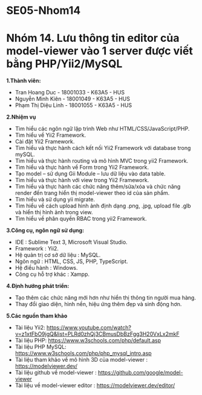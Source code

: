 # SE05-Nhom14
# Nhóm 14. Lưu thông tin editor của model-viewer vào 1 server được viết bằng PHP/Yii2/MySQL
**1.Thành viên:**
- Tran Hoang Duc  - 18001033 -  K63A5 - HUS
- Nguyễn Minh Kiên - 18001049 - K63A5 - HUS
- Phạm Thị Diệu Linh - 18001055 - K63A5 - HUS

**2.Nhiệm vụ**
- Tìm hiểu các ngôn ngữ lập trình Web như HTML/CSS/JavaScript/PHP.
- Tìm hiểu về Yii2 Framework.
- Cài đặt Yii2 Framework.
- Tìm hiểu và thực hành cách kết nối Yii2 Framework với database trong mySQL.
- Tìm hiểu và thực hành routing và mô hình MVC trong yii2 Framework.
- Tìm hiểu và thực hành về Form trong Yii2 Framework.
- Tạo model – sử dụng Gii Module – lưu dữ liệu vào data table. 
- Tìm hiểu và thực hành với view trong Yii2 Framework.
- Tìm hiểu và thực hành các chức năng thêm/sửa/xóa và chức năng render đến trang hiển thị model-viewer theo id của sản phẩm.
- Tìm hiểu và sử dụng yii migrate.
- Tìm hiểu về cách upload hình ảnh định dạng .png, .jpg, upload file .glb và hiển thị hình ảnh trong view.
- Tìm hiểu về phân quyền RBAC trong yii2 Framework.


**3.Công cụ, ngôn ngữ sử dụng:**
- IDE : Sublime Text 3, Microsoft Visual Studio.
- Framework : Yii2.
- Hệ quản trị cơ sở dữ liệu : MySQL.
- Ngôn ngữ : HTML, CSS, JS, PHP, TypeScript.
- Hệ điều hành : Windows.
- Công cụ hỗ trợ khác : Xampp.


**4.Định hướng phát triển:**
- Tạo thêm các chức năng mới hơn như hiển thị thông tin người mua hàng.
- Thay đổi giao diện, hình nền, hiệu ứng thêm đẹp và sinh động hơn.


**5.Các nguồn tham khảo**
- Tài liệu Yii2: https://www.youtube.com/watch?v=z1xtFbO9jgQ&list=PLRd0zhQj3CBmusDbBzFgg3H20VxLx2mkF
- Tài liệu PHP: https://www.w3schools.com/php/default.asp
- Tài liệu PHP MySQL: https://www.w3schools.com/php/php_mysql_intro.asp
- Tài liệu tham khảo về mô hình 3D của model-viewer : https://modelviewer.dev/
- Tài liệu github về model-viewer : https://github.com/google/model-viewer
- Tài liệu về model-viewer editor : https://modelviewer.dev/editor/


